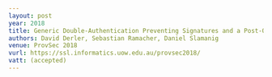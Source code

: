 ```yaml
---
layout: post
year: 2018
title: Generic Double-Authentication Preventing Signatures and a Post-Quantum Instantiation
authors: David Derler, Sebastian Ramacher, Daniel Slamanig
venue: ProvSec 2018
vurl: https://ssl.informatics.uow.edu.au/provsec2018/
vatt: (accepted)
---
```


